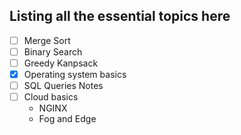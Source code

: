 ## Listing all the essential topics here
- [ ] Merge Sort
- [ ] Binary Search
- [ ] Greedy Kanpsack
- [x] Operating system basics
- [ ] SQL Queries Notes
- [ ] Cloud basics
     - NGINX
     - Fog and Edge
